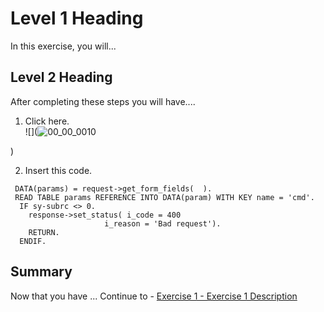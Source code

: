 # Level 1 Heading

In this exercise, you will...

## Level 2 Heading

After completing these steps you will have....

1.	Click here.
<br>![](![00_00_0010](https://user-images.githubusercontent.com/92877810/138263988-39679a1a-678e-402d-ba6f-806086d79b86.png)

)

2.	Insert this code.
``` abap
 DATA(params) = request->get_form_fields(  ).
 READ TABLE params REFERENCE INTO DATA(param) WITH KEY name = 'cmd'.
  IF sy-subrc <> 0.
    response->set_status( i_code = 400
                     i_reason = 'Bad request').
    RETURN.
  ENDIF.
```

## Summary

Now that you have ... 
Continue to - [Exercise 1 - Exercise 1 Description](../ex1/README.md)
